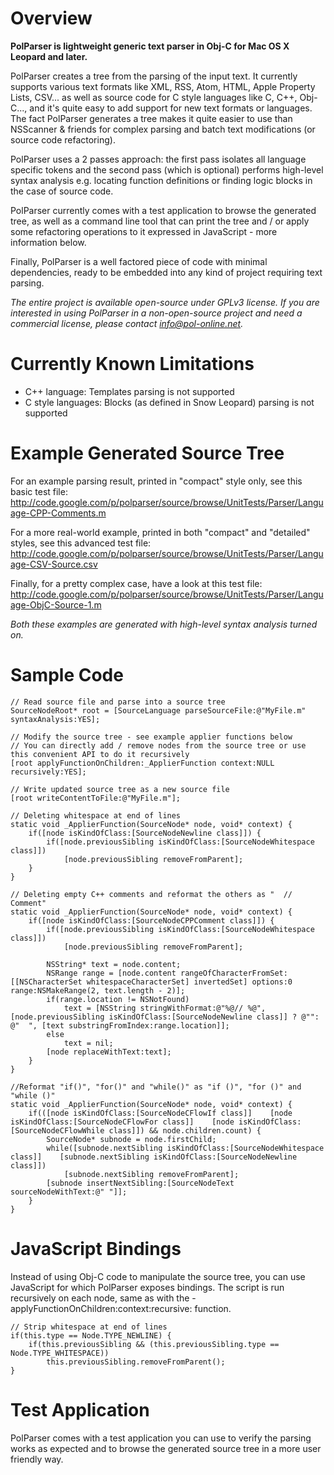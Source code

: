 Overview
========

**PolParser is lightweight generic text parser in Obj-C for Mac OS X Leopard and later.**

PolParser creates a tree from the parsing of the input text. It currently supports various text formats like XML, RSS, Atom, HTML, Apple Property Lists, CSV... as well as source code for C style languages like C, C++, Obj-C..., and it's quite easy to add support for new text formats or languages. The fact PolParser generates a tree makes it quite easier to use than NSScanner & friends for complex parsing and batch text modifications (or source code refactoring).

PolParser uses a 2 passes approach: the first pass isolates all language specific tokens and the second pass (which is optional) performs high-level syntax analysis e.g. locating function definitions or finding logic blocks in the case of source code.

PolParser currently comes with a test application to browse the generated tree, as well as a command line tool that can print the tree and / or apply some refactoring operations to it expressed in JavaScript - more information below.

Finally, PolParser is a well factored piece of code with minimal dependencies, ready to be embedded into any kind of project requiring text parsing.

*The entire project is available open-source under GPLv3 license. If you are interested in using PolParser in a non-open-source project and need a commercial license, please contact info@pol-online.net.*

Currently Known Limitations
===========================

 * C++ language: Templates parsing is not supported
 * C style languages: Blocks (as defined in Snow Leopard) parsing is not supported

Example Generated Source Tree
=============================

For an example parsing result, printed in "compact" style only, see this basic test file:
http://code.google.com/p/polparser/source/browse/UnitTests/Parser/Language-CPP-Comments.m

For a more real-world example, printed in both "compact" and "detailed" styles, see this advanced test file:
http://code.google.com/p/polparser/source/browse/UnitTests/Parser/Language-CSV-Source.csv

Finally, for a pretty complex case, have a look at this test file:
http://code.google.com/p/polparser/source/browse/UnitTests/Parser/Language-ObjC-Source-1.m

*Both these examples are generated with high-level syntax analysis turned on.*

Sample Code
===========

```
// Read source file and parse into a source tree
SourceNodeRoot* root = [SourceLanguage parseSourceFile:@"MyFile.m" syntaxAnalysis:YES];

// Modify the source tree - see example applier functions below
// You can directly add / remove nodes from the source tree or use this convenient API to do it recursively
[root applyFunctionOnChildren:_ApplierFunction context:NULL recursively:YES];

// Write updated source tree as a new source file
[root writeContentToFile:@"MyFile.m"];
```

```
// Deleting whitespace at end of lines
static void _ApplierFunction(SourceNode* node, void* context) {
    if([node isKindOfClass:[SourceNodeNewline class]]) {
        if([node.previousSibling isKindOfClass:[SourceNodeWhitespace class]])
            [node.previousSibling removeFromParent];
    }
}
```

```
// Deleting empty C++ comments and reformat the others as "  // Comment"
static void _ApplierFunction(SourceNode* node, void* context) {
    if([node isKindOfClass:[SourceNodeCPPComment class]]) {
        if([node.previousSibling isKindOfClass:[SourceNodeWhitespace class]])
            [node.previousSibling removeFromParent];
        
        NSString* text = node.content;
        NSRange range = [node.content rangeOfCharacterFromSet:[[NSCharacterSet whitespaceCharacterSet] invertedSet] options:0 range:NSMakeRange(2, text.length - 2)];
        if(range.location != NSNotFound)
            text = [NSString stringWithFormat:@"%@// %@", [node.previousSibling isKindOfClass:[SourceNodeNewline class]] ? @"": @"  ", [text substringFromIndex:range.location]];
        else
            text = nil;
        [node replaceWithText:text];
    }
}
```

```
//Reformat "if()", "for()" and "while()" as "if ()", "for ()" and "while ()"
static void _ApplierFunction(SourceNode* node, void* context) {
    if(([node isKindOfClass:[SourceNodeCFlowIf class]]    [node isKindOfClass:[SourceNodeCFlowFor class]]    [node isKindOfClass:[SourceNodeCFlowWhile class]]) && node.children.count) {
        SourceNode* subnode = node.firstChild;
        while([subnode.nextSibling isKindOfClass:[SourceNodeWhitespace class]]    [subnode.nextSibling isKindOfClass:[SourceNodeNewline class]])
            [subnode.nextSibling removeFromParent];
        [subnode insertNextSibling:[SourceNodeText sourceNodeWithText:@" "]];
    }
}
```

JavaScript Bindings
===================

Instead of using Obj-C code to manipulate the source tree, you can use JavaScript for which PolParser exposes bindings. The script is run recursively on each node, same as with the -applyFunctionOnChildren:context:recursive: function.

```
// Strip whitespace at end of lines
if(this.type == Node.TYPE_NEWLINE) {
    if(this.previousSibling && (this.previousSibling.type == Node.TYPE_WHITESPACE))
    	this.previousSibling.removeFromParent();
}
```

Test Application
================

PolParser comes with a test application you can use to verify the parsing works as expected and to browse the generated source tree in a more user friendly way.
